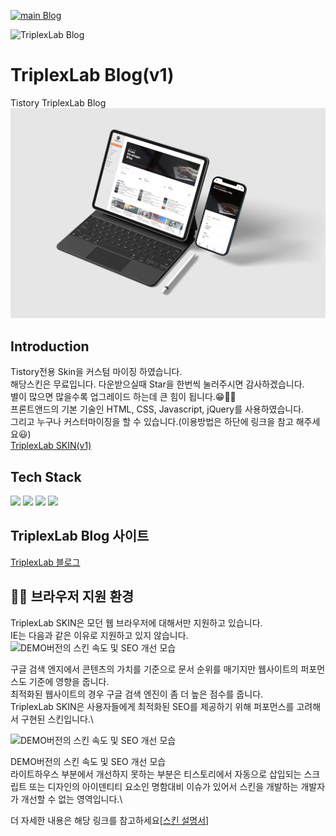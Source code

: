 [![main Blog](https://github.com/younhoso/TriplexLab-Blog/actions/workflows/main.yml/badge.svg)](https://github.com/younhoso/TriplexLab-Blog/actions/workflows/main.yml)

![TriplexLab Blog](https://user-images.githubusercontent.com/30254570/190136302-9476ff39-36b3-48ec-8947-ae3e324f1005.jpg)


# TriplexLab Blog(v1)
Tistory TriplexLab Blog
![Tistory TriplexLab Blog](./triplexlabMockup.png)

## Introduction
Tistory전용 Skin을 커스텀 마이징 하였습니다.\
해당스킨은 무료입니다. 다운받으실때 Star을 한번씩 눌러주시면 감사하겠습니다.\
별이 많으면 많을수록 업그레이드 하는데 큰 힘이 됩니다.😁👍🏻\
프론트앤드의 기본 기술인 HTML, CSS, Javascript, jQuery를 사용하였습니다.\
그리고 누구나 커스터마이징을 할 수 있습니다.(이용방법은 하단에 링크을 참고 해주세요😃)\
[TriplexLab SKIN(v1)](https://triplexlab.tistory.com/126)

## Tech Stack
![](https://img.shields.io/badge/HTML5-E34F26?style=flat-square&logo=HTML5&logoColor=white)
![](https://img.shields.io/badge/CSS3-1572B6?style=flat-square&logo=CSS3&logoColor=white)
![](https://img.shields.io/badge/Javascript(ES6)-F7DF1E?style=flat-square&logo=JavaScript&logoColor=black)
![](https://img.shields.io/badge/jquery-1572B6?style=flat-square&logo=jquery&logoColor=white)

## TriplexLab Blog 사이트
[TriplexLab 블로그](https://triplexlab.tistory.com/126)

## 👨‍💻 브라우저 지원 환경
TriplexLab SKIN은 모던 웹 브라우저에 대해서만 지원하고 있습니다.\
IE는 다음과 같은 이유로 지원하고 있지 않습니다.\
![DEMO버전의 스킨 속도 및 SEO 개선 모습](https://user-images.githubusercontent.com/30254570/226276370-10e5eafa-f712-4fa3-9517-e720af390588.jpg)

구글 검색 엔지에서 콘텐츠의 가치를 기준으로 문서 순위를 매기지만 웹사이트의 퍼포먼스도 기준에 영향을 줍니다.\
최적화된 웹사이트의 경우 구글 검색 엔진이 좀 더 높은 점수를 줍니다.\
TriplexLab SKIN은 사용자들에게 최적화된 SEO를 제공하기 위해 퍼포먼스를 고려해서 구현된 스킨입니다.\

![DEMO버전의 스킨 속도 및 SEO 개선 모습](https://user-images.githubusercontent.com/30254570/226276805-583164d2-2182-4fd2-be49-e859cd879188.jpg)

DEMO버전의 스킨 속도 및 SEO 개선 모습\
라이트하우스 부분에서 개선하지 못하는 부분은 티스토리에서 자동으로 삽입되는 스크립트 또는 디자인의 아이덴티티 요소인 명함대비 이슈가 있어서 스킨을 개발하는 개발자가 개선할 수 없는 영역입니다.\

더 자세한 내용은 해당 링크를 참고하세요[[스킨 설명서](https://thdbsgh3443.gitbook.io/triplexlab-1)]
